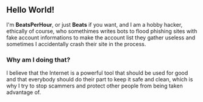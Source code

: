## Hello World!
I'm __BeatsPerHour__, or just __Beats__ if you want, and I am a hobby hacker, ethically of course, who somethimes writes bots to flood phishing sites with fake account informations to make the account list they gather useless and sometimes I accidentally crash their site in the process.

### Why am I doing that?

I believe that the Internet is a powerful tool that should be used for good and that everybody should do their part to keep it safe and clean, which is why I try to stop scammers and protect other people from being taken advantage of.
